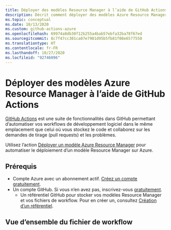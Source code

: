 ```yaml
---
title: Déployer des modèles Resource Manager à l’aide de GitHub Actions
description: Décrit comment déployer des modèles Azure Resource Manager à l’aide de GitHub Actions.
ms.topic: conceptual
ms.date: 10/13/2020
ms.custom: github-actions-azure
ms.openlocfilehash: 69974a8db30f12b255a4bab57ebfa32ba78f67ed
ms.sourcegitcommit: 8c7f47cc301ca07e7901d95b5fb81f08e6577550
ms.translationtype: HT
ms.contentlocale: fr-FR
ms.lasthandoff: 10/27/2020
ms.locfileid: "92746096"
---
```

# <a name="deploy-azure-resource-manager-templates-by-using-github-actions"></a>Déployer des modèles Azure Resource Manager à l’aide de GitHub Actions

[GitHub Actions](https://help.github.com/actions/getting-started-with-github-actions/about-github-actions) est une suite de fonctionnalités dans GitHub permettant d’automatiser vos workflows de développement logiciel dans le même emplacement que celui où vous stockez le code et collaborez sur les demandes de tirage (pull requests) et les problèmes.

Utilisez l’action [Déployer un modèle Azure Resource Manager](https://github.com/marketplace/actions/deploy-azure-resource-manager-arm-template) pour automatiser le déploiement d’un modèle Resource Manager sur Azure. 

## <a name="prerequisites"></a>Prérequis

- Compte Azure avec un abonnement actif. [Créez un compte gratuitement](https://azure.microsoft.com/free/?WT.mc_id=A261C142F).
- Un compte GitHub. Si vous n’en avez pas, inscrivez-vous [gratuitement](https://github.com/join).  
    - Un référentiel GitHub pour stocker vos modèles Resource Manager et vos fichiers de workflow. Pour en créer un, consultez [Création d’un référentiel](https://help.github.com/en/enterprise/2.14/user/articles/creating-a-new-repository).


## <a name="workflow-file-overview"></a>Vue d’ensemble du fichier de workflow

Un workflow est défini par un fichier YAML (.yml) situé dans le chemin `/.github/workflows/` de votre dépôt. Cette définition contient les étapes et les paramètres qui composent le workflow.

Le fichier comporte deux sections :

|Section  |Tâches  |
|---------|---------|
|**Authentification** | 1. Définissez un principal de service. <br /> 2. Créez un secret GitHub. |
|**Déployer** | 1. Déployez le modèle Resource Manager. |

## <a name="generate-deployment-credentials"></a>Générer les informations d’identification du déploiement


Vous pouvez créer un [principal de service](../../active-directory/develop/app-objects-and-service-principals.md#service-principal-object) à l’aide de la commande [az ad sp create-for-rbac](/cli/azure/ad/sp?view=azure-cli-latest#az-ad-sp-create-for-rbac&preserve-view=true) dans [Azure CLI](/cli/azure/). Exécutez cette commande en utilisant [Azure Cloud Shell](https://shell.azure.com/) dans le portail Azure ou en sélectionnant le bouton **Essayer** .

Créez un groupe de ressources si vous n’en avez pas déjà un. 

```azurecli-interactive
    az group create -n {MyResourceGroup}
```

Remplacez l’espace réservé `myApp` par le nom de votre application. 

```azurecli-interactive
   az ad sp create-for-rbac --name {myApp} --role contributor --scopes /subscriptions/{subscription-id}/resourceGroups/{MyResourceGroup} --sdk-auth
```

Dans l’exemple ci-dessus, remplacez les espaces réservés par votre ID d’abonnement et le nom de votre groupe de ressources. La sortie correspond à un objet JSON avec les informations d’identification de l’attribution de rôle qui fournit l’accès à votre application App Service, similaire à ce qui suit. Copiez cet objet JSON pour une version ultérieure. Vous n’aurez besoin que des sections avec les valeurs `clientId`, `clientSecret`, `subscriptionId` et `tenantId`. 

```output 
  {
    "clientId": "<GUID>",
    "clientSecret": "<GUID>",
    "subscriptionId": "<GUID>",
    "tenantId": "<GUID>",
    (...)
  }
```

> [!IMPORTANT]
> Il est toujours conseillé d’accorder un accès minimal. Dans l’exemple précédent, l’étendue se limite au groupe de ressources.



## <a name="configure-the-github-secrets"></a>Configurer les secrets GitHub

Vous devez créer des secrets pour vos informations d’identification, votre groupe de ressources et vos abonnements Azure. 

1. Dans [GitHub](https://github.com/), accédez à votre référentiel.

1. Sélectionnez **Paramètres > Secrets > Nouveau secret** .

1. Collez l’intégralité de la sortie JSON de la commande Azure CLI dans le champ de valeur du secret. Nommez le secret `AZURE_CREDENTIALS`.

1. Créez un autre secret nommé `AZURE_RG`. Ajoutez le nom de votre groupe de ressources au champ de valeur du secret (exemple : `myResourceGroup`). 

1. Créez un secret supplémentaire nommé `AZURE_SUBSCRIPTION`. Ajoutez votre ID d’abonnement au champ de valeur du secret (exemple : `90fd3f9d-4c61-432d-99ba-1273f236afa2`). 

## <a name="add-resource-manager-template"></a>Ajouter un modèle Resource Manager

Ajoutez un modèle Resource Manager à votre référentiel GitHub. Ce modèle crée un compte de stockage.

```url
https://raw.githubusercontent.com/Azure/azure-quickstart-templates/master/101-storage-account-create/azuredeploy.json
```

Vous pouvez placer le fichier n’importe où dans le référentiel. L’exemple de workflow dans la section suivante suppose que le fichier de modèle est nommé **azuredeploy.json** et qu’il est stocké à la racine de votre référentiel.

## <a name="create-workflow"></a>Créer un workflow

Le fichier de workflow doit être stocké dans le dossier **.github/workflows** à la racine de votre référentiel. L’extension du fichier de workflow peut être **.yml** ou **.yaml** .

1. À partir de votre référentiel GitHub, sélectionnez **Actions** dans le menu supérieur.
1. Sélectionnez **Nouveau workflow** .
1. Sélectionnez **Configurer vous-même un workflow** .
1. Renommez le fichier de workflow si vous préférez utiliser un autre nom que **main.yml** . Par exemple : **deployStorageAccount.yml** .
1. Remplacez le contenu du fichier yml par ce qui suit :

    ```yml
    on: [push]
    name: Azure ARM
    jobs:
      build-and-deploy:
        runs-on: ubuntu-latest
        steps:

          # Checkout code
        - uses: actions/checkout@master

          # Log into Azure
        - uses: azure/login@v1
          with:
            creds: ${{ secrets.AZURE_CREDENTIALS }}
     
          # Deploy ARM template
        - name: Run ARM deploy
          uses: azure/arm-deploy@v1
          with:
            subscriptionId: ${{ secrets.AZURE_SUBSCRIPTION }}
            resourceGroupName: ${{ secrets.AZURE_RG }}
            template: ./azuredeploy.json
            parameters: storageAccountType=Standard_LRS 
        
          # output containerName variable from template
        - run: echo ${{ steps.deploy.outputs.containerName }}
    ```
    > [!NOTE]
    > À la place, vous pouvez spécifier un fichier de paramètres au format JSON dans l’action de déploiement ARM (exemple : `.azuredeploy.parameters.json`).  

    La première section du fichier de workflow comprend les éléments suivants :

    - **nom**  : Nom du workflow.
    - **on**  : nom des événements GitHub qui déclenchent le workflow. Le workflow est déclenché lorsqu’il y a un événement push sur la branche maître, qui modifie au moins l’un des deux fichiers spécifiés. Les deux fichiers sont le fichier de workflow et le modèle de fichier.

1. Sélectionnez **Démarrer la validation** .
1. Sélectionnez **Valider directement sur la branche maître** .
1. Sélectionnez **Valider un nouveau fichier** (ou **Valider les modifications** ).

Étant donné que le workflow est configuré pour être déclenché par le fichier de workflow ou le modèle de fichier mis à jour, le workflow démarre juste après la validation des modifications.

## <a name="check-workflow-status"></a>Vérifier l’état du workflow

1. Sélectionnez l’onglet **Actions** . Un workflow **Créer deployStorageAccount.yml** s’affiche. L’exécution du workflow prend 1 à 2 minutes.
1. Sélectionnez le workflow pour l’ouvrir.
1. Sélectionnez **Exécuter le déploiement ARM** dans le menu pour vérifier le déploiement.

## <a name="clean-up-resources"></a>Nettoyer les ressources

Lorsque votre groupe de ressource et référentiel ne sont plus nécessaires, nettoyez les ressources que vous avez déployées en supprimant le groupe de ressources et votre référentiel GitHub. 

## <a name="next-steps"></a>Étapes suivantes

> [!div class="nextstepaction"]
> [Créer votre premier modèle ARM](/azure/azure-resource-manager/templates/template-tutorial-create-first-template)

